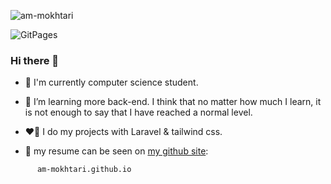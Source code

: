 ![am-mokhtari](https://banners.beyondco.de/Amirmohammad%20Mokhtari.jpeg?theme=dark&packageManager=&packageName=am-mokhtari.github.io&pattern=yyy&style=style_1&description=Back-End+%28Laravel%29&md=1&showWatermark=0&fontSize=75px&images=user-circle&widths=350&heights=350)

![GitPages](https://img.shields.io/badge/build-see-white?style=for-the-badge&logo=githubpages&logoColor=blue&label=my%20site&labelColor=gray&color=darkred
)

### Hi there 👋

- 🔭 I'm currently computer science student.
  
- 🌱 I’m learning more back-end. I think that no matter how much I learn, it is not enough to say that I have reached a normal level.
  
- ❤️‍🔥 I do my projects with Laravel & tailwind css.
  
- 🧾 my resume can be seen on [my github site](https://am-mokhtari.github.io):
```
      am-mokhtari.github.io
```
  
<!--
**am-mokhtari/am-mokhtari** is a ✨ _special_ ✨ repository because its `README.md` (this file) appears on your GitHub profile.

Here are some ideas to get you started:

- 🔭 I’m currently working on ...
- 🌱 I’m currently learning ...
- 👯 I’m looking to collaborate on ...
- 🤔 I’m looking for help with ...
- 💬 Ask me about ...
- 📫 How to reach me: ...
- 😄 Pronouns: ...
- ⚡ Fun fact: ...
-->
